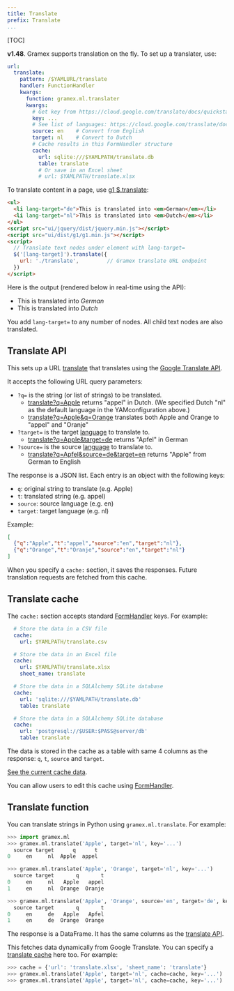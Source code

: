 ```yaml
---
title: Translate
prefix: Translate
...
```


[TOC]

**v1.48**. Gramex supports translation on the fly. To set up a translater, use:

```yaml
url:
  translate:
    pattern: /$YAMLURL/translate
    handler: FunctionHandler
    kwargs:
      function: gramex.ml.translater
      kwargs:
        # Get key from https://cloud.google.com/translate/docs/quickstart
        key: ...
        # See list of languages: https://cloud.google.com/translate/docs/languages
        source: en    # Convert from English
        target: nl    # Convert to Dutch
        # Cache results in this FormHandler structure
        cache:
          url: sqlite:///$YAMLPATH/translate.db
          table: translate
          # Or save in an Excel sheet
          # url: $YAMLPATH/translate.xlsx
```

To translate content in a page, use
[g1 $.translate](https://code.gramener.com/cto/g1/tree/master/docs/translate.md):

```html
<ul>
  <li lang-target="de">This is translated into <em>German</em></li>
  <li lang-target="nl">This is translated into <em>Dutch</em></li>
</ul>
<script src="ui/jquery/dist/jquery.min.js"></script>
<script src="ui/dist/g1/g1.min.js"></script>
<script>
  // Translate text nodes under element with lang-target=
  $('[lang-target]').translate({
    url: './translate',         // Gramex translate URL endpoint
  })
</script>
```

Here is the output (rendered below in real-time using the API):

<ul>
  <li lang-target="de">This is translated into <em>German</em></li>
  <li lang-target="nl">This is translated into <em>Dutch</em></li>
</ul>
<script src="../ui/g1/dist/g1.min.js"></script>
<script>$('[lang-target]').translate({url: 'translate'})</script>

You add `lang-target=` to any number of nodes. All child text nodes are also
translated.

## Translate API

This sets up a URL [translate](translate) that translates using the
[Google Translate API](https://cloud.google.com/translate/).

It accepts the following URL query parameters:

- `?q=` is the string (or list of strings) to be translated.
  - [translate?q=Apple](translate?q=Apple) returns "appel" in Dutch. (We specified Dutch "nl" as the default language in the YAMconfiguration above.)
  - [translate?q=Apple&q=Orange](translate?q=Apple&q=Orange) translates both Apple and Orange to "appel" and "Oranje"
- `?target=` is the target [language](https://cloud.google.com/translate/docs/languages) to translate to.
  - [translate?q=Apple&target=de](translate?q=Apple&target=de) returns "Apfel" in German
- `?source=` is the source [language](https://cloud.google.com/translate/docs/languages) to translate to.
  - [translate?q=Apfel&source=de&target=en](translate?q=Apfel&source=de&target=en) returns "Apple" from German to English

The response is a JSON list. Each entry is an object with the following keys:

- `q`: original string to translate (e.g. Apple)
- `t`: translated string (e.g. appel)
- `source`: source language (e.g. en)
- `target`: target language (e.g. nl)

Example:

```json
[
  {"q":"Apple","t":"appel","source":"en","target":"nl"},
  {"q":"Orange","t":"Oranje","source":"en","target":"nl"}
]
```

When you specify a `cache:` section, it saves the responses. Future translation
requests are fetched from this cache.

## Translate cache

The `cache:` section accepts standard [FormHandler](../formhandler/) keys. For example:

```yaml
  # Store the data in a CSV file
  cache:
    url: $YAMLPATH/translate.csv

  # Store the data in an Excel file
  cache:
    url: $YAMLPATH/translate.xlsx
    sheet_name: translate

  # Store the data in a SQLAlchemy SQLite database
  cache:
    url: 'sqlite:///$YAMLPATH/translate.db'
    table: translate

  # Store the data in a SQLAlchemy SQLite database
  cache:
    url: 'postgresql://$USER:$PASS@server/db'
    table: translate
```

The data is stored in the cache as a table with same 4 columns as the response:
`q`, `t`, `source` and `target`.

[See the current cache data](cache?_format=html).

You can allow users to edit this cache using [FormHandler](../formhandler/).


## Translate function

You can translate strings in Python using `gramex.ml.translate`. For example:

```python
>>> import gramex.ml
>>> gramex.ml.translate('Apple', target='nl', key='...')
  source target      q      t
0     en     nl  Apple  appel

>>> gramex.ml.translate('Apple', 'Orange', target='nl', key='...')
  source target       q       t
0     en     nl   Apple   appel
1     en     nl  Orange  Oranje

>>> gramex.ml.translate('Apple', 'Orange', source='en', target='de', key='...')
  source target       q       t
0     en     de   Apple   Apfel
1     en     de  Orange  Orange
```

The response is a DataFrame. It has the same columns as the
[translate API](#translate-api).

This fetches data dynamically from Google Translate. You can specify a
[translate cache](#translate-cache) here too. For example:

```python
>>> cache = {'url': 'translate.xlsx', 'sheet_name': 'translate'}
>>> gramex.ml.translate('Apple', target='nl', cache=cache, key='...')  # Save data in cache
>>> gramex.ml.translate('Apple', target='nl', cache=cache, key='...')  # Fetch result from cache
```
